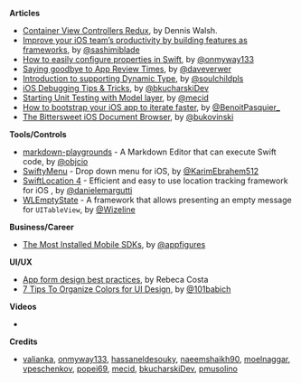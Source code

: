 
**Articles**

* [Container View Controllers Redux](https://medium.com/flawless-app-stories/container-view-controllers-revisited-e076ef38853f), by Dennis Walsh.
* [Improve your iOS team’s productivity by building features as frameworks](https://medium.com/flawless-app-stories/improve-your-ios-teams-productivity-by-building-features-as-frameworks-9d2a64cbcab5), by [@sashimiblade](https://twitter.com/sashimiblade)
* [How to easily configure properties in Swift](https://dev.to/onmyway133/how-to-easily-configure-properties-in-swift-57i1), by [@onmyway133](https://twitter.com/onmyway133)
* [Saying goodbye to App Review Times](https://daveverwer.com/blog/saying-goodbye-to-app-review-times/), by [@daveverwer](https://twitter.com/daveverwer)
* [Introduction to supporting Dynamic Type](https://fluffy.es/introduction-to-dynamic-type/), by [@soulchildpls](https://twitter.com/soulchildpls)
* [iOS Debugging Tips & Tricks](https://www.netguru.com/codestories/ios-debugging-tips-tricks), by [@bkucharskiDev](https://twitter.com/bkucharskiDev)
* [Starting Unit Testing with Model layer](https://mecid.github.io/2019/04/24/starting-unit-testing-with-model-layer/), by [@mecid](https://twitter.com/mecid)
* [How to bootstrap your iOS app to iterate faster](https://benoitpasquier.com/how-to-bootstrap-ios-app-to-iterate-faster/), by [@BenoitPasquier_](https://twitter.com/benoitpasquier_)
* [The Bittersweet iOS Document Browser](https://pspdfkit.com/blog/2019/the-bittersweet-ios-document-browser/), by [@bukovinski](https://twitter.com/bukovinski)

**Tools/Controls**

* [markdown-playgrounds](https://github.com/objcio/markdown-playgrounds) - A Markdown Editor that can execute Swift code, by [@objcio](https://twitter.com/objcio)
* [SwiftyMenu](https://github.com/KarimEbrahemAbdelaziz/SwiftyMenu) - Drop down menu for iOS, by [@KarimEbrahem512](https://twitter.com/KarimEbrahem512)
* [SwiftLocation 4](https://github.com/malcommac/SwiftLocation) - Efficient and easy to use location tracking framework for iOS , by [@danielemargutti](https://twitter.com/danielemargutti)
* [WLEmptyState](https://github.com/wizeline/WLEmptyState) - A framework that allows presenting an empty message for `UITableView`, by [@Wizeline](https://twitter.com/thewizeline)

**Business/Career**

* [The Most Installed Mobile SDKs](https://appfigures.com/top-sdks/all/all), by [@appfigures](https://twitter.com/appfigures)

**UI/UX**

* [App form design best practices](https://www.justinmind.com/blog/mobile-app-forms-best-practices/), by Rebeca Costa
* [7 Tips To Organize Colors for UI Design](https://uxplanet.org/7-tips-to-organize-colors-for-ui-design-97bbefed8a8a), by [@101babich](https://twitter.com/101babich)

**Videos**

*

**Credits**

* [valianka](https://github.com/valianka), [onmyway133](https://github.com/onmyway133), [hassaneldesouky](https://github.com/HassanElDesouky), [naeemshaikh90](https://github.com/naeemshaikh90), [moelnaggar](https://github.com/MoElnaggar14), [vpeschenkov](https://github.com/vpeschenkov), [popei69](https://github.com/popei69), [mecid](https://github.com/mecid), [bkucharskiDev](https://github.com/bkucharskiDev), [pmusolino](https://github.com/pmusolino)
